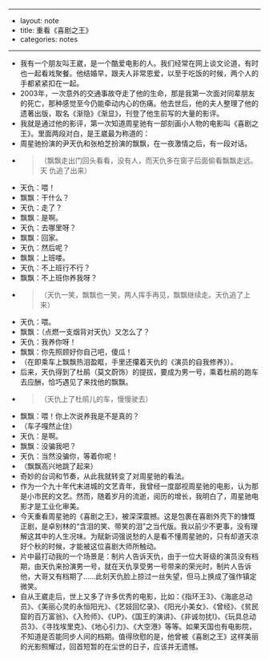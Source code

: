 - --
- layout: note
- title: 重看《喜剧之王》
- categories: notes
- -- 
- 我有一个朋友叫王崴，是一个酷爱电影的人。我们经常在网上谈文论道，有时也一起看戏聚餐。他结婚早，跟夫人非常恩爱，以至于吃饭的时候，两个人的手都紧紧扣在一起。
- 2003年，一次意外的交通事故夺走了他的生命，那是我第一次面对同辈朋友的死亡，那种感觉至今仍能牵动内心的伤痛。他去世后，他的夫人整理了他的遗著出版，取名《渐隐》《渐显》，刊登了他生前写的大量的影评。
- 我就是通过他的影评，第一次知道周星驰有一部刻画小人物的电影叫《喜剧之王》。里面两段对白，是王崴最为称道的：
- 周星驰扮演的尹天仇和张柏芝扮演的飘飘，在一夜激情之后，有一段对话。
- >（飘飘走出门回头看看，没有人，而天仇多在窗子后面偷看飘飘走远。天 仇追了出来） <br>
- 天仇：喂！  <br>
- 飘飘：干什么？  <br>
- 天仇：走了？  <br>
- 飘飘：是啊。  <br>
- 天仇：去哪里呀？  <br>
- 飘飘：回家。  <br>
- 天仇：然后呢？ <br> 
- 飘飘：上班喽。  <br>
- 天仇：不上班行不行？  <br>
- 飘飘：不上班你养我呀？
- >（天仇一笑，飘飘也一笑，两人挥手再见，飘飘继续走。天仇追了上来）  <br>
- 天仇：喂。  <br>
- 飘飘：（点燃一支烟背对天仇）又怎么了？  <br>
- 天仇：我养你呀！  <br>
- 飘飘：你先照顾好你自己吧，傻瓜！ <br>
- （在即乘车上飘飘热泪盈眶，手里还攥着天仇的《演员的自我修养》）。
- 后来，天仇得到了杜鹃（莫文蔚饰）的提拔，要成为男一号，乘着杜鹃的跑车去应酬，恰巧遇见了来找他的飘飘。
- >（天仇上了杜鹃儿的车，慢慢驶去） 
- 飘飘：喂！你上次说养我是不是真的？  <br>
- （车子嘎然止住）  <br>
- 天仇：是啊。  <br>
- 飘飘：没骗我吧？  <br>
- 天仇：当然没骗你，等着你呢！ <br>
- （飘飘高兴地跳了起来）
- 奇妙的台词和节奏，从此我就转变了对周星驰的看法。
- 作为一个九十年代末进城的文艺青年，我曾经一度鄙视周星驰的电影，认为那是小市民的文艺。然而，随着岁月的流逝，阅历的增长，我明白了，周星驰电影才是工业化审美。
- 今天重看周星驰的《喜剧之王》，被深深震撼。这是包裹在喜剧外壳下的慷慨正剧，是卓别林的“含泪的笑、带笑的泪”之当代版。我以前少不更事，没有理解这其中的人生况味。为赋新词强说愁的人是看不懂周星驰的，只有却道天凉好个秋的时候，才能被这位喜剧大师所触动。
- 片中最打动我的一个场景是：制片人告诉天仇，由于一位大哥级的演员没有档期，由天仇来扮演男一号，就在天仇享受男一号带来的荣光时，制片人告诉他，大哥又有档期了……此刻天仇脸上掠过一丝失望，但马上换成了强作镇定微笑。
- 自从王崴走后，世上又多了许多优秀的电影，比如：《指环王3》、《海底总动员》、《美丽心灵的永恒阳光》、《艺妓回忆录》、《阳光小美女》、《曾经》、《贫民窟的百万富翁》、《入殓师》、《UP》、《国王的演讲》、《非诚勿扰I》、《玩具总动员3》、《寻找埃里克》、《地心引力》、《大空港》等等。如果天国也有电影院，不知道是否能同步人间的档期。值得欣慰的是，他曾被《喜剧之王》这样美丽的光影照耀过，回首短暂的在尘世的日子，应该并无遗憾。
